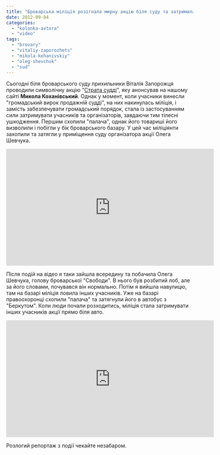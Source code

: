 ```yaml
---
title: "Броварська міліція розігнала мирну акцію біля суду та затримала 6 осіб - ВІДЕО"
date: 2012-09-04
categories: 
  - "kolonka-avtora"
  - "video"
tags: 
  - "brovary"
  - "vitaliy-zaporozhets"
  - "mikola-kohanivskiy"
  - "oleg-shevchuk"
  - "sud"
---
```


Сьогодні біля броварського суду прихильники Віталія Запорожця проводили символічну акцію "[Страта судді](https://mpz.brovary.org/4-veresnya-u-brovarah-vidbudetsya-publichna-strata-suddi)", яку анонсував на нашому сайті **Микола Коханівський**. Однак у момент, коли учасники винесли "громадський вирок продажній судді", на них накинулась міліція, і замість забезпечувати громадський порядок, стала із застосуванням сили затримувати учасників та організаторів, завдаючи тим тілесні ушкодження. Першим схопили "палача", однак його товариші його визволили і побігли у бік броварського базару. У цей час міліціянти захопили та затягли у приміщення суду організатора акції Олега Шевчука.

<iframe src="http://www.youtube.com/embed/K9AATGG_u1Q" frameborder="0" width="560" height="315"></iframe>

Після подій на відео я таки зайшла всередину та побачила Олега Шевчука, голову броварської "Свободи". В нього був розбитий лоб, але за його словами, почувався він нормально. Потім я вийшла навулицю, там на базарі міліція ловила інших учасників. Уже на базарі правоохоронці схопили "палача" та затягнули його в автобус з "Беркутом". Коли люди почали розходитись, міліція стала затримувати інших учасників акції прямо біля авто.

<iframe src="http://www.youtube.com/embed/n2g5wr2AvIk" frameborder="0" width="560" height="315"></iframe>

Розлогий репортаж з події чекайте незабаром.
